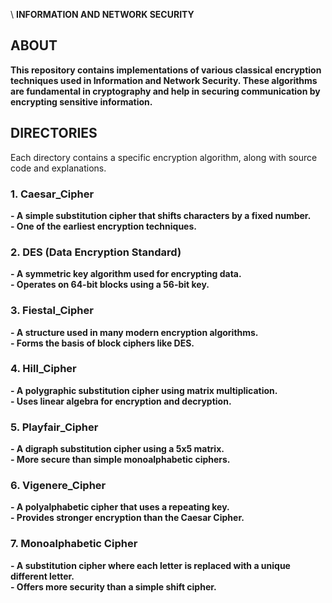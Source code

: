 \ **INFORMATION AND NETWORK SECURITY**

## **ABOUT**
**This repository contains implementations of various classical encryption techniques used in Information and Network Security. These algorithms are fundamental in cryptography and help in securing communication by encrypting sensitive information.**  

## **DIRECTORIES**
Each directory contains a specific encryption algorithm, along with source code and explanations.

### **1. Caesar_Cipher**
**- A simple substitution cipher that shifts characters by a fixed number.**  
**- One of the earliest encryption techniques.**  

### **2. DES (Data Encryption Standard)**
**- A symmetric key algorithm used for encrypting data.**  
**- Operates on 64-bit blocks using a 56-bit key.**  

### **3. Fiestal_Cipher**
**- A structure used in many modern encryption algorithms.**  
**- Forms the basis of block ciphers like DES.**  

### **4. Hill_Cipher**
**- A polygraphic substitution cipher using matrix multiplication.**  
**- Uses linear algebra for encryption and decryption.**  

### **5. Playfair_Cipher**
**- A digraph substitution cipher using a 5x5 matrix.**  
**- More secure than simple monoalphabetic ciphers.**  

### **6. Vigenere_Cipher**
**- A polyalphabetic cipher that uses a repeating key.**  
**- Provides stronger encryption than the Caesar Cipher.**  

### **7. Monoalphabetic Cipher**
**- A substitution cipher where each letter is replaced with a unique different letter.**  
**- Offers more security than a simple shift cipher.**  

